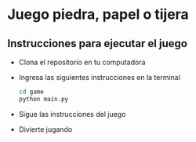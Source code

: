 # Juego piedra, papel o tijera

## Instrucciones para ejecutar el juego

- Clona el repositorio en tu computadora
- Ingresa las siguientes instrucciones en la terminal

  ```sh
  cd game
  python main.py 
  ```

- Sigue las instrucciones del juego
- Divierte jugando
